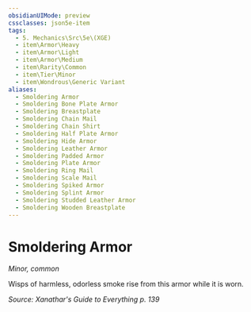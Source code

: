 ```yaml
---
obsidianUIMode: preview
cssclasses: json5e-item
tags:
  - 5. Mechanics\Src\5e\(XGE)
  - item\Armor\Heavy
  - item\Armor\Light
  - item\Armor\Medium
  - item\Rarity\Common
  - item\Tier\Minor
  - item\Wondrous\Generic Variant
aliases:
  - Smoldering Armor
  - Smoldering Bone Plate Armor
  - Smoldering Breastplate
  - Smoldering Chain Mail
  - Smoldering Chain Shirt
  - Smoldering Half Plate Armor
  - Smoldering Hide Armor
  - Smoldering Leather Armor
  - Smoldering Padded Armor
  - Smoldering Plate Armor
  - Smoldering Ring Mail
  - Smoldering Scale Mail
  - Smoldering Spiked Armor
  - Smoldering Splint Armor
  - Smoldering Studded Leather Armor
  - Smoldering Wooden Breastplate
---
```

# Smoldering Armor
*Minor, common*  


Wisps of harmless, odorless smoke rise from this armor while it is worn.

*Source: Xanathar's Guide to Everything p. 139*
